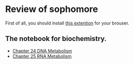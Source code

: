 # Review of sophomore
First of all, you should install [this extention](https://chrome.google.com/webstore/detail/mathjax-plugin-for-github/ioemnmodlmafdkllaclgeombjnmnbima) for your brouser.
## The notebook for biochemistry.
- [Chapter 24 DNA Metabolism](./BioChemstry/Chapter_24/DNA_Metabolism.md)
- [Chapter 25 RNA Metabolism](./Biochemstry/Chapter_25/RNA_Metabolism.md)
